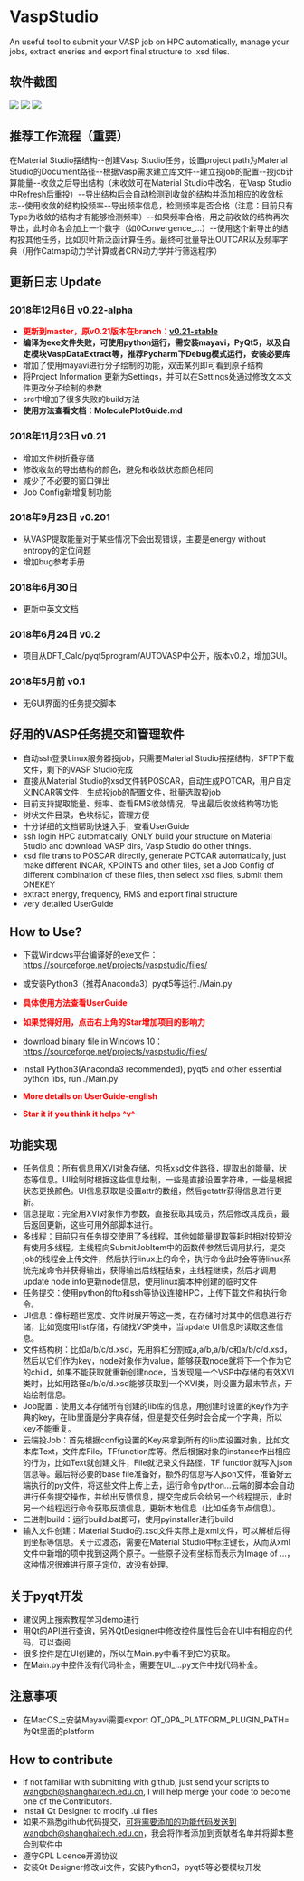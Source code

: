 # VaspStudio
An useful tool to submit your VASP job on HPC automatically, manage your jobs, extract eneries and export final structure to .xsd files.
## 软件截图
![](./figs/fig1.png)
![](./figs/fig2.png)
![](./figs/fig3.png)

## **推荐工作流程（重要）**
在Material Studio摆结构--创建Vasp Studio任务，设置project path为Material Studio的Document路径--根据Vasp需求建立库文件--建立投job的配置--投job计算能量--收敛之后导出结构（未收敛可在Material Studio中改名，在Vasp Studio中Refresh后重投）--导出结构后会自动检测到收敛的结构并添加相应的收敛标志--使用收敛的结构投频率--导出频率信息，检测频率是否合格（注意：目前只有Type为收敛的结构才有能够检测频率）--如果频率合格，用之前收敛的结构再次导出，此时命名会加上一个数字（如0Convergence_...）--使用这个新导出的结构投其他任务，比如贝叶斯泛函计算任务。最终可批量导出OUTCAR以及频率字典（用作Catmap动力学计算或者CRN动力学并行筛选程序）
## 更新日志 Update
### 2018年12月6日 v0.22-alpha
- <font color=red>**更新到master，原v0.21版本在branch：[v0.21-stable](https://github.com/B-C-WANG/VaspStudio/tree/v0.21-stable)**</font>
- **编译为exe文件失败，可使用python运行，需安装mayavi，PyQt5，以及自定模块VaspDataExtract等，推荐Pycharm下Debug模式运行，安装必要库**
- 增加了使用mayavi进行分子绘制的功能，双击某列即可看到原子结构
- 将Project Information 更新为Settings，并可以在Settings处通过修改文本文件更改分子绘制的参数
- src中增加了很多失败的build方法
- **使用方法查看文档：MoleculePlotGuide.md**
### 2018年11月23日 v0.21
- 增加文件树折叠存储
- 修改收敛的导出结构的颜色，避免和收敛状态颜色相同
- 减少了不必要的窗口弹出
- Job Config新增复制功能
### 2018年9月23日 v0.201
- 从VASP提取能量对于某些情况下会出现错误，主要是energy without entropy的定位问题 
- 增加bug参考手册
### 2018年6月30日
- 更新中英文文档
### 2018年6月24日 v0.2
- 项目从DFT_Calc/pyqt5program/AUTOVASP中公开，版本v0.2，增加GUI。
### 2018年5月前 v0.1
- 无GUI界面的任务提交脚本
## 好用的VASP任务提交和管理软件
- 自动ssh登录Linux服务器投job，只需要Material Studio摆摆结构，SFTP下载文件，剩下的VASP Studio完成
- 直接从Material Studio的xsd文件转POSCAR，自动生成POTCAR，用户自定义INCAR等文件，生成投job的配置文件，批量选取投job
- 目前支持提取能量、频率、查看RMS收敛情况，导出最后收敛结构等功能
- 树状文件目录，色块标记，管理方便
- 十分详细的文档帮助快速入手，查看UserGuide
- ssh login HPC automatically, ONLY build your structure on Material Studio and download VASP dirs, Vasp Studio do other things.
- xsd file trans to POSCAR directly, generate POTCAR automatically, just make different INCAR, KPOINTS and other files, set a Job Config of different combination of these files, then select xsd files, submit them ONEKEY
- extract energy, frequency, RMS and export final structure
- very detailed UserGuide
## How to Use?
- 下载Windows平台编译好的exe文件：https://sourceforge.net/projects/vaspstudio/files/
- 或安装Python3（推荐Anaconda3）pyqt5等运行./Main.py
- <font color="red"> **具体使用方法查看UserGuide** </font>
- <font color="red"> **如果觉得好用，点击右上角的Star增加项目的影响力** </font>

- download binary file in Windows 10：https://sourceforge.net/projects/vaspstudio/files/
- install Python3(Anaconda3 recommended), pyqt5 and other essential python libs, run ./Main.py
- <font color="red"> **More details on UserGuide-english** </font>
- <font color="red"> **Star it if you think it helps ^v^** </font>
## 功能实现
- 任务信息：所有信息用XVI对象存储，包括xsd文件路径，提取出的能量，状态等信息。UI绘制时根据这些信息绘制，一些是直接设置字符串，一些是根据状态更换颜色。UI信息获取是设置attr的数组，然后getattr获得信息进行更新。
- 信息提取：完全用XVI对象作为参数，直接获取其成员，然后修改其成员，最后返回更新，这些可用外部脚本进行。
- 多线程：目前只有任务提交使用了多线程，其他如能量提取等耗时相对较短没有使用多线程。主线程向SubmitJobItem中的函数传参然后调用执行，提交job的线程会上传文件，然后执行linux上的命令，执行命令此时会等待linux系统完成命令并获得输出，获得输出后线程结束，主线程继续，然后才调用update node info更新node信息，使用linux脚本种创建的临时文件
- 任务提交：使用python的ftp和ssh等协议连接HPC，上传下载文件和执行命令。
- UI信息：像标题栏宽度、文件树展开等这一类，在存储时对其中的信息进行存储，比如宽度用list存储，存储找VSP类中，当update UI信息时读取这些信息。
- 文件结构树：比如a/b/c/d.xsd，先用斜杠分割成a,a/b,a/b/c和a/b/c/d.xsd，然后以它们作为key，node对象作为value，能够获取node就将下一个作为它的child，如果不能获取就重新创建node，当发现是一个VSP中存储的有效XVI类时，比如用路径a/b/c/d.xsd能够获取到一个XVI类，则设置为最末节点，开始绘制信息。
- Job配置：使用文本存储所有创建的lib库的信息，用创建时设置的key作为字典的key，在lib里面是分字典存储，但是提交任务时会合成一个字典，所以key不能重复。
- 云端投Job：首先根据config设置的Key来拿到所有的lib库设置对象，比如文本库Text，文件库File，TFfunction库等。然后根据对象的instance作出相应的行为，比如Text就创建文件，File就记录文件路径，TF function就写入json信息等。最后将必要的base file准备好，额外的信息写入json文件，准备好云端执行的py文件，将这些文件上传上去，运行命令python...云端的脚本会自动进行任务提交操作，并给出反馈信息，提交完成后会给另一个线程提示，此时另一个线程运行命令获取反馈信息，更新本地信息（比如任务节点信息）。
- 二进制build：运行build.bat即可，使用pyinstaller进行build
- 输入文件创建：Material Studio的.xsd文件实际上是xml文件，可以解析后得到坐标等信息。关于过渡态，需要在Material Studio中标注键长，从而从xml文件中新增的项中找到这两个原子。一些原子没有坐标而表示为Image of ...，这种情况很难进行原子定位，故没有处理。
## 关于pyqt开发
- 建议网上搜索教程学习demo进行
- 用Qt的API进行查询，另外QtDesigner中修改控件属性后会在UI中有相应的代码，可以查阅
- 很多控件是在UI创建的，所以在Main.py中看不到它的获取。
- 在Main.py中控件没有代码补全，需要在UI_...py文件中找代码补全。
## 注意事项
- 在MacOS上安装Mayavi需要export QT_QPA_PLATFORM_PLUGIN_PATH=为Qt里面的platform

## How to contribute
- if not familiar with submitting with github, just send your scripts to wangbch@shanghaitech.edu.cn, I will help merge your code to become one of the Contributors.
- Install Qt Designer to modify .ui files
- 如果不熟悉github代码提交，可将需要添加的功能代码发送到wangbch@shanghaitech.edu.cn，我会将作者添加到贡献者名单并将脚本整合到软件中
- 遵守GPL Licence开源协议
- 安装Qt Designer修改ui文件，安装Python3，pyqt5等必要模块开发


